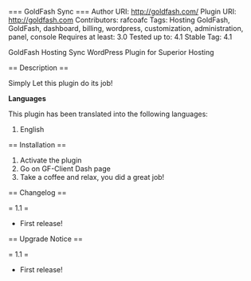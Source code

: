 === GoldFash Sync ===
Author URI: http://goldfash.com/
Plugin URI: http://goldfash.com 
Contributors: rafcoafc
Tags: Hosting GoldFash, GoldFash, dashboard, billing, wordpress, customization, administration, panel, console
Requires at least: 3.0
Tested up to: 4.1
Stable Tag: 4.1

GoldFash Hosting Sync WordPress Plugin for Superior Hosting

== Description ==

Simply Let this plugin do its job!


**Languages**

This plugin has been translated into the following languages:

1. English

== Installation ==

1. Activate the plugin
2. Go on GF-Client Dash page
3. Take a coffee and relax, you did a great job!


== Changelog ==

= 1.1 =

* First release!

== Upgrade Notice ==

= 1.1 =

* First release!
